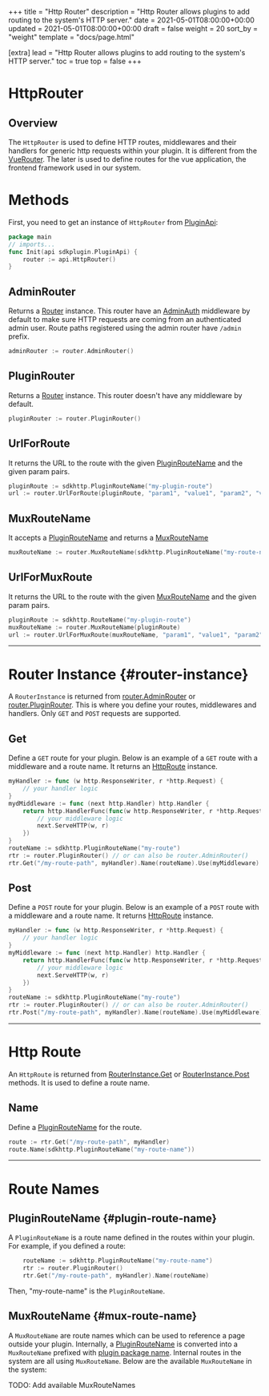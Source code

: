 +++
title = "Http Router"
description = "Http Router allows plugins to add routing to the system's HTTP server."
date = 2021-05-01T08:00:00+00:00
updated = 2021-05-01T08:00:00+00:00
draft = false
weight = 20
sort_by = "weight"
template = "docs/page.html"

[extra]
lead = "Http Router allows plugins to add routing to the system's HTTP server."
toc = true
top = false
+++

# HttpRouter

## Overview

The `HttpRouter` is used to define HTTP routes, middlewares and their handlers for generic http requests within your plugin.
It is different from the [VueRouter](../vue-router). The later is used to define routes for the vue application, the frontend framework used in our system.

# Methods

First, you need to get an instance of `HttpRouter` from [PluginApi]('../plugin-api'):
```go
package main
// imports...
func Init(api sdkplugin.PluginApi) {
    router := api.HttpRouter()
}
```

## AdminRouter
Returns a [Router](#router-instance) instance. This router have an [AdminAuth](../middlewares/#admin-auth) middleware by default to make sure HTTP requests are coming from an authenticated admin user. Route paths registered using the admin router have `/admin` prefix.

```go
adminRouter := router.AdminRouter()
```

## PluginRouter
Returns a [Router](#router-instance) instance. This router doesn't have any middleware by default.
```go
pluginRouter := router.PluginRouter()
```

## UrlForRoute
It returns the URL to the route with the given [PluginRouteName](#plugin-route-name) and the given param pairs.
```go
pluginRoute := sdkhttp.PluginRouteName("my-plugin-route")
url := router.UrlForRoute(pluginRoute, "param1", "value1", "param2", "value2")
```

## MuxRouteName
It accepts a [PluginRouteName](#plugin-route-name) and returns a [MuxRouteName](#mux-route-name)
```go
muxRouteName := router.MuxRouteName(sdkhttp.PluginRouteName("my-route-name"))
```

## UrlForMuxRoute
It returns the URL to the route with the given [MuxRouteName](#mux-route-name) and the given param pairs.
```go
pluginRoute := sdkhttp.RouteName("my-plugin-route")
muxRouteName := router.MuxRouteName(pluginRoute)
url := router.UrlForMuxRoute(muxRouteName, "param1", "value1", "param2", "value2")
```

---

# Router Instance {#router-instance}
A `RouterInstance` is returned from [router.AdminRouter](#adminrouter) or [router.PluginRouter](#pluginrouter). This is where you define your routes, middlewares and handlers. Only `GET` and `POST` requests are supported.

## Get
Define a `GET` route for your plugin. Below is an example of a `GET` route with a middleware and a route name. It returns an [HttpRoute](#http-route) instance.
```go
myHandler := func (w http.ResponseWriter, r *http.Request) {
    // your handler logic
}
mydMiddleware := func (next http.Handler) http.Handler {
    return http.HandlerFunc(func(w http.ResponseWriter, r *http.Request) {
        // your middleware logic
        next.ServeHTTP(w, r)
    })
}
routeName := sdkhttp.PluginRouteName("my-route")
rtr := router.PluginRouter() // or can also be router.AdminRouter()
rtr.Get("/my-route-path", myHandler).Name(routeName).Use(myMiddleware)
```

## Post
Define a `POST` route for your plugin. Below is an example of a `POST` route with a middleware and a route name. It returns [HttpRoute](#http-route) instance.
```go
myHandler := func (w http.ResponseWriter, r *http.Request) {
    // your handler logic
}
myMiddleware := func (next http.Handler) http.Handler {
    return http.HandlerFunc(func(w http.ResponseWriter, r *http.Request) {
        // your middleware logic
        next.ServeHTTP(w, r)
    })
}
routeName := sdkhttp.PluginRouteName("my-route")
rtr := router.PluginRouter() // or can also be router.AdminRouter()
rtr.Post("/my-route-path", myHandler).Name(routeName).Use(myMiddleware)
```
---

# Http Route
An `HttpRoute` is returned from [RouterInstance.Get](#get) or [RouterInstance.Post](#post) methods. It is used to define a route name.

## Name
Define a [PluginRouteName](#plugin-route-name) for the route.
```go
route := rtr.Get("/my-route-path", myHandler)
route.Name(sdkhttp.PluginRouteName("my-route-name"))
```

---

# Route Names

## PluginRouteName {#plugin-route-name}
A `PluginRouteName` is a route name defined in the routes within your plugin. For example, if you defined a route:
```go
    routeName := sdkhttp.PluginRouteName("my-route-name")
    rtr := router.PluginRouter()
    rtr.Get("/my-route-path", myHandler).Name(routeName)
```
Then, "my-route-name" is the `PluginRouteName`.

## MuxRouteName {#mux-route-name}
A `MuxRouteName` are route names which can be used to reference a page outside your plugin. Internally, a [PluginRouteName](#plugin-route-name) is converted into a `MuxRouteName` prefixed with [plugin package name](../plugin-api/#pkg). Internal routes in the system are all using `MuxRouteName`. Below are the available `MuxRouteName` in the system:

TODO: Add available MuxRouteNames

